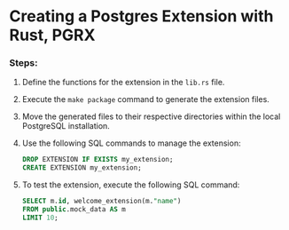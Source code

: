 Creating a Postgres Extension with Rust, PGRX
=============================================

### Steps:

1. Define the functions for the extension in the `lib.rs` file.
   
2. Execute the `make package` command to generate the extension files.
   
3. Move the generated files to their respective directories within the local PostgreSQL installation.

4. Use the following SQL commands to manage the extension:
    ```sql
    DROP EXTENSION IF EXISTS my_extension;
    CREATE EXTENSION my_extension;
    ```

5. To test the extension, execute the following SQL command:
    ```sql
    SELECT m.id, welcome_extension(m."name")
    FROM public.mock_data AS m
    LIMIT 10;
    ```

